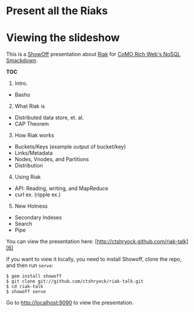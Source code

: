 # Present all the Riaks #

# Viewing the slideshow
This is a [ShowOff][3] presentation about [Riak][7] for [CoMO Rich Web's NoSQL Smackdown][8].


**TOC**

1. Intro. 

  - Basho

2. What Riak is

  - Distributed data store, et. al.
  - CAP Theorem

3. How Riak works

  - Buckets/Keys (example output of bucket/key)
  - Links/Metadata
  - Nodes, Vnodes, and Partitions
  - Distribution

4. Using Riak 

  - API: Reading, writing, and MapReduce
  - curl ex. (ripple ex.)

5. New Hotness
  
  - Secondary Indexes
  - Search
  - Pipe

You can view the presentation here: [http://ctshryock.github.com/riak-talk][6]

If you want to view it locally, you need to install Showoff, clone the repo, and then run `serve`:

    $ gem install showoff
    $ git clone git://github.com/ctshryock/riak-talk.git
    $ cd riak-talk
    $ showoff serve

Go to [http://localhost:9090][5] to view the presentation.


[3]: http://github.com/schacon/showoff
[4]: https://github.com/ctshryock/riak-talk
[5]: http://localhost:9090
[6]: http://ctshryock.github.com/riak-talk
[7]: http://www.basho.com/products_riak_overview.php
[8]: http://comorichweb.posterous.com/next-meetup-nosql-smackdown-september-28th